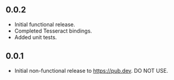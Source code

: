 ## 0.0.2

* Initial functional release.
* Completed Tesseract bindings.
* Added unit tests.

## 0.0.1

* Initial non-functional release to https://pub.dev. DO NOT USE.
